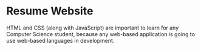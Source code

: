 # Resume Website

HTML and CSS (along with JavaScript) are important to learn for any Computer Science student, because any web-based application is going to use web-based languages in development.

